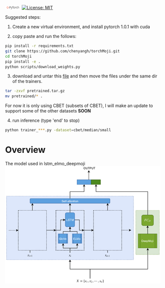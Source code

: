[<img src="img/pytorch-logo-dark.png" width="10%">](https://pytorch.org/)
[![License: MIT](https://img.shields.io/badge/License-MIT-yellow.svg)](https://opensource.org/licenses/MIT) 


Suggested steps:

1. Create a new virtual environment, and install pytorch 1.0.1 with cuda

2. copy paste and run the follows:
```bash
pip install -r requirements.txt
git clone https://github.com/chenyangh/torchMoji.git
cd torchMoji
pip install -e .
python scripts/download_weights.py
```

3. download and untar this [file](https://drive.google.com/file/d/1_G_nJkWKdsr-LO-uKRcTeT0Wf_uxG0_l/view?usp=sharing) and then move the files under the same dir of the trainers.
```bash
tar -zxvf pretrained.tar.gz
mv pretrained/* . 
```
For now it is only using CBET (subsets of CBET), I will make an update to support some of the other datasets **SOON**

4. run inference (type 'end' to stop)
```bash
python trainer_***.py -dataset=cbet/median/small
```


# Overview 
The model used in lstm_elmo_deepmoji
![overview](img/overview.png)



